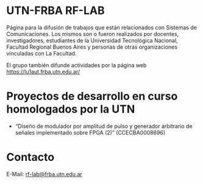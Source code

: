 # UTN-FRBA RF-LAB

Página para la difusión de trabajos que están relacionados con Sistemas de Comunicaciones. Los mismos son o fueron realizados por docentes, investigadores, estudiantes de la Universidad Tecnológica Nacional, Facultad Regional Buenos Aires y personas de otras organizaciones vinculadas con La Facultad.

El grupo también difunde actividades por la página web https://lu1aut.frba.utn.edu.ar/

# Proyectos de desarrollo en curso homologados por la UTN

- “Diseño de modulador por amplitud de pulso y generador arbitrario de señales implementado sobre FPGA (2)” (CCECBA0008696)

# Contacto

E-Mail: rf-lab@frba.utn.edu.ar


